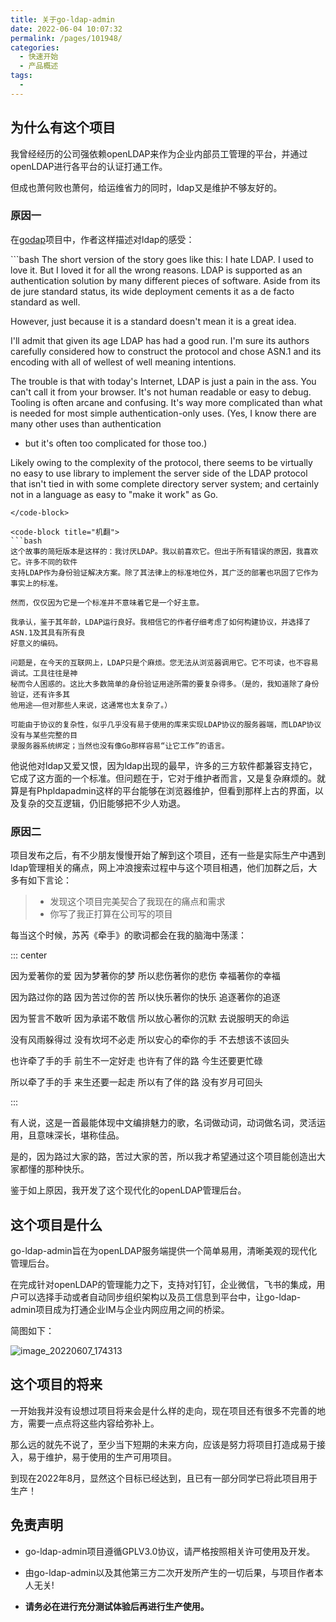 ```yaml
---
title: 关于go-ldap-admin
date: 2022-06-04 10:07:32
permalink: /pages/101948/
categories:
  - 快速开始
  - 产品概述
tags:
  -
---
```


## 为什么有这个项目

我曾经经历的公司强依赖openLDAP来作为企业内部员工管理的平台，并通过openLDAP进行各平台的认证打通工作。

但成也萧何败也萧何，给运维省力的同时，ldap又是维护不够友好的。

### 原因一

在[godap](https://github.com/bradleypeabody/godap)项目中，作者这样描述对ldap的感受：

<code-group>
  <code-block title="原文" active>
  ```bash
  The short version of the story goes like this: I hate LDAP. I used to love it. But I
  loved it for all the wrong reasons. LDAP is supported as an authentication solution by
  many different pieces of software. Aside from its de jure standard status, its wide
  deployment cements it as a de facto standard as well.

  However, just because it is a standard doesn't mean it is a great idea.

  I'll admit that given its age LDAP has had a good run. I'm sure its authors carefully
  considered how to construct the protocol and chose ASN.1 and its encoding with all of
  wellest of well meaning intentions.

  The trouble is that with today's Internet, LDAP is just a pain in the ass. You can't
  call it from your browser. It's not human readable or easy to debug. Tooling is often
  arcane and confusing. It's way more complicated than what is needed for most simple
  authentication-only uses. (Yes, I know there are many other uses than authentication
  - but it's often too complicated for those too.)

  Likely owing to the complexity of the protocol, there seems to be virtually no easy
  to use library to implement the server side of the LDAP protocol that isn't tied in
  with some complete directory server system; and certainly not in a language as easy
  to "make it work" as Go.
  ```
  </code-block>

  <code-block title="机翻">
  ```bash
  这个故事的简短版本是这样的：我讨厌LDAP。我以前喜欢它。但出于所有错误的原因，我喜欢它。许多不同的软件
  支持LDAP作为身份验证解决方案。除了其法律上的标准地位外，其广泛的部署也巩固了它作为事实上的标准。

  然而，仅仅因为它是一个标准并不意味着它是一个好主意。

  我承认，鉴于其年龄，LDAP运行良好。我相信它的作者仔细考虑了如何构建协议，并选择了ASN.1及其具有所有良
  好意义的编码。

  问题是，在今天的互联网上，LDAP只是个麻烦。您无法从浏览器调用它。它不可读，也不容易调试。工具往往是神
  秘而令人困惑的。这比大多数简单的身份验证用途所需的要复杂得多。（是的，我知道除了身份验证，还有许多其
  他用途——但对那些人来说，这通常也太复杂了。）

  可能由于协议的复杂性，似乎几乎没有易于使用的库来实现LDAP协议的服务器端，而LDAP协议没有与某些完整的目
  录服务器系统绑定；当然也没有像Go那样容易“让它工作”的语言。
  ```
  </code-block>
</code-group>

他说他对ldap又爱又恨，因为ldap出现的最早，许多的三方软件都兼容支持它，它成了这方面的一个标准。但问题在于，它对于维护者而言，又是复杂麻烦的。就算是有Phpldapadmin这样的平台能够在浏览器维护，但看到那样上古的界面，以及复杂的交互逻辑，仍旧能够把不少人劝退。

### 原因二

项目发布之后，有不少朋友慢慢开始了解到这个项目，还有一些是实际生产中遇到ldap管理相关的痛点，网上冲浪搜索过程中与这个项目相遇，他们加群之后，大多有如下言论：

> - 发现这个项目完美契合了我现在的痛点和需求
> - 你写了我正打算在公司写的项目

每当这个时候，苏芮《牵手》的歌词都会在我的脑海中荡漾：

::: center

因为爱著你的爱
因为梦著你的梦
所以悲伤著你的悲伤
幸福著你的幸福

因为路过你的路
因为苦过你的苦
所以快乐著你的快乐
追逐著你的追逐

因为誓言不敢听
因为承诺不敢信
所以放心著你的沉默
去说服明天的命运

没有风雨躲得过
没有坎坷不必走
所以安心的牵你的手
不去想该不该回头

也许牵了手的手
前生不一定好走
也许有了伴的路
今生还要更忙碌

所以牵了手的手
来生还要一起走
所以有了伴的路
没有岁月可回头

:::

有人说，这是一首最能体现中文编排魅力的歌，名词做动词，动词做名词，灵活运用，且意味深长，堪称佳品。

是的，因为路过大家的路，苦过大家的苦，所以我才希望通过这个项目能创造出大家都懂的那种快乐。

鉴于如上原因，我开发了这个现代化的openLDAP管理后台。

## 这个项目是什么

go-ldap-admin旨在为openLDAP服务端提供一个简单易用，清晰美观的现代化管理后台。

在完成针对openLDAP的管理能力之下，支持对钉钉，企业微信，飞书的集成，用户可以选择手动或者自动同步组织架构以及员工信息到平台中，让go-ldap-admin项目成为打通企业IM与企业内网应用之间的桥梁。

简图如下：

![image_20220607_174313](/img/architecture.png)

## 这个项目的将来

一开始我并没有设想过项目将来会是什么样的走向，现在项目还有很多不完善的地方，需要一点点将这些内容给弥补上。

那么远的就先不说了，至少当下短期的未来方向，应该是努力将项目打造成易于接入，易于维护，易于使用的生产可用项目。

到现在2022年8月，显然这个目标已经达到，且已有一部分同学已将此项目用于生产！

## 免责声明

- go-ldap-admin项目遵循GPLV3.0协议，请严格按照相关许可使用及开发。
- 由go-ldap-admin以及其他第三方二次开发所产生的一切后果，与项目作者本人无关!

- **请务必在进行充分测试体验后再进行生产使用。**
